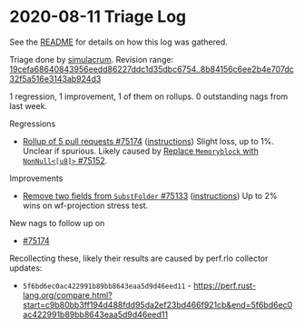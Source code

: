 # 2020-08-11 Triage Log

See the [README](README.md) for details on how this log was gathered.

Triage done by [simulacrum](https://github.com/Mark-Simulacrum).
Revision range: [19cefa68640843956eedd86227ddc1d35dbc6754..8b84156c6ee2b4e707dc32f5a516e3143ab924d3](https://perf.rust-lang.org/?start=19cefa68640843956eedd86227ddc1d35dbc6754&end=8b84156c6ee2b4e707dc32f5a516e3143ab924d3&absolute=false&stat=instructions%3Au)

1 regression, 1 improvement, 1 of them on rollups.
0 outstanding nags from last week.

Regressions
* [Rollup of 5 pull requests #75174](https://github.com/rust-lang/rust/pull/75174)
  ([instructions](https://perf.rust-lang.org/compare.html?start=32d14eba47ee8bb0b5edb04bcf652517f81c4cf5&end=119d2a1a98fe87d4ae6cabf12134a0ef2fb95851))
  Slight loss, up to 1%. Unclear if spurious. Likely caused by [Replace `Memoryblock` with `NonNull<[u8]>` #75152](https://github.com/rust-lang/rust/pull/75152).

Improvements
* [Remove two fields from `SubstFolder` #75133](https://github.com/rust-lang/rust/pull/75133)
  ([instructions](https://perf.rust-lang.org/compare.html?start=c9b80bb3ff194d488fdd95da2ef23bd466f921cb&end=d08eb98698cbce56e599324fb83d55eef2cac408))
  Up to 2% wins on wf-projection stress test.

New nags to follow up on
* [#75174](https://github.com/rust-lang/rust/pull/75152#issuecomment-672452770)

Recollecting these, likely their results are caused by perf.rlo collector
updates:
* `5f6bd6ec0ac422991b89bb8643eaa5d9d46eed11` - https://perf.rust-lang.org/compare.html?start=c9b80bb3ff194d488fdd95da2ef23bd466f921cb&end=5f6bd6ec0ac422991b89bb8643eaa5d9d46eed11
